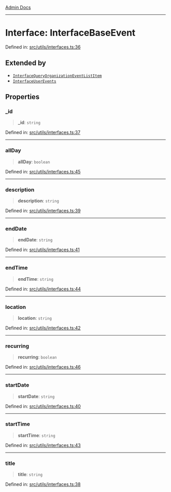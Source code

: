 [Admin Docs](/)

***

# Interface: InterfaceBaseEvent

Defined in: [src/utils/interfaces.ts:36](https://github.com/PalisadoesFoundation/talawa-admin/blob/main/src/utils/interfaces.ts#L36)

## Extended by

- [`InterfaceQueryOrganizationEventListItem`](InterfaceQueryOrganizationEventListItem.md)
- [`InterfaceUserEvents`](InterfaceUserEvents.md)

## Properties

### \_id

> **\_id**: `string`

Defined in: [src/utils/interfaces.ts:37](https://github.com/PalisadoesFoundation/talawa-admin/blob/main/src/utils/interfaces.ts#L37)

***

### allDay

> **allDay**: `boolean`

Defined in: [src/utils/interfaces.ts:45](https://github.com/PalisadoesFoundation/talawa-admin/blob/main/src/utils/interfaces.ts#L45)

***

### description

> **description**: `string`

Defined in: [src/utils/interfaces.ts:39](https://github.com/PalisadoesFoundation/talawa-admin/blob/main/src/utils/interfaces.ts#L39)

***

### endDate

> **endDate**: `string`

Defined in: [src/utils/interfaces.ts:41](https://github.com/PalisadoesFoundation/talawa-admin/blob/main/src/utils/interfaces.ts#L41)

***

### endTime

> **endTime**: `string`

Defined in: [src/utils/interfaces.ts:44](https://github.com/PalisadoesFoundation/talawa-admin/blob/main/src/utils/interfaces.ts#L44)

***

### location

> **location**: `string`

Defined in: [src/utils/interfaces.ts:42](https://github.com/PalisadoesFoundation/talawa-admin/blob/main/src/utils/interfaces.ts#L42)

***

### recurring

> **recurring**: `boolean`

Defined in: [src/utils/interfaces.ts:46](https://github.com/PalisadoesFoundation/talawa-admin/blob/main/src/utils/interfaces.ts#L46)

***

### startDate

> **startDate**: `string`

Defined in: [src/utils/interfaces.ts:40](https://github.com/PalisadoesFoundation/talawa-admin/blob/main/src/utils/interfaces.ts#L40)

***

### startTime

> **startTime**: `string`

Defined in: [src/utils/interfaces.ts:43](https://github.com/PalisadoesFoundation/talawa-admin/blob/main/src/utils/interfaces.ts#L43)

***

### title

> **title**: `string`

Defined in: [src/utils/interfaces.ts:38](https://github.com/PalisadoesFoundation/talawa-admin/blob/main/src/utils/interfaces.ts#L38)
